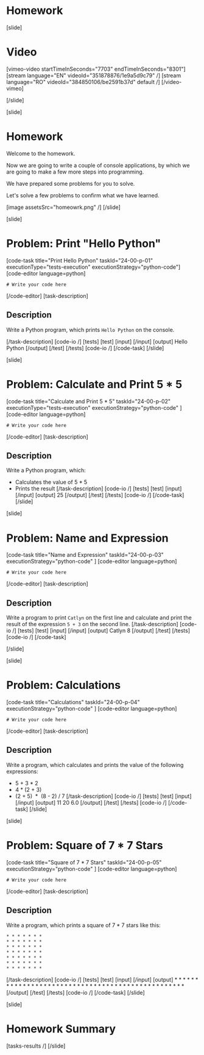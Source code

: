# Homework

[slide]
# Video

[vimeo-video startTimeInSeconds="7703" endTimeInSeconds="8301"]
[stream language="EN" videoId="351878876/1e9a5d9c79"  /]
[stream language="RO" videoId="384850106/be2591b37d" default /]
[/video-vimeo]

[/slide]

[slide]
# Homework
Welcome to the homework. 

Now we are going to write a couple of console applications, by which we are going to make a few more steps into programming. 

We have prepared some problems for you to solve.

Let's solve a few problems to confirm what we have learned.

[image assetsSrc="homeowrk.png" /]
[/slide]

[slide]
# Problem: Print "Hello Python"
[code-task title="Print Hello Python" taskId="24-00-p-01" executionType="tests-execution" executionStrategy="python-code"]
[code-editor language=python]
```
# Write your code here
```
[/code-editor]
[task-description]
## Description
Write a Python program, which prints `Hello Python` on the console.

[/task-description]
[code-io /]
[tests]
[test]
[input]
[/input]
[output]
Hello Python
[/output]
[/test]
[/tests]
[code-io /]
[/code-task]
[/slide]

[slide]
# Problem: Calculate and Print 5 * 5
[code-task title="Calculate and Print 5 * 5" taskId="24-00-p-02" executionType="tests-execution" executionStrategy="python-code" ]
[code-editor language=python]
```
# Write your code here
```
[/code-editor]
[task-description]
## Description
Write a Python program, which:

* Calculates the value of 5 * 5
* Prints the result
[/task-description]
[code-io /]
[tests]
[test]
[input]
[/input]
[output]
25
[/output]
[/test]
[/tests]
[code-io /]
[/code-task]
[/slide]

[slide]
# Problem: Name and Expression
[code-task title="Name and Expression" taskId="24-00-p-03" executionStrategy="python-code" ]
[code-editor language=python]
```
# Write your code here
```
[/code-editor]
[task-description]
## Description

Write a program to print `Catlyn` on the first line and calculate and print the result of the expression `5 + 3` on the second line.
[/task-description]
[code-io /]
[tests]
[test]
[input]
[/input]
[output]
Catlyn
8
[/output]
[/test]
[/tests]
[code-io /]
[/code-task]

[/slide]

[slide]
# Problem: Calculations
[code-task title="Calculations" taskId="24-00-p-04" executionStrategy="python-code" ]
[code-editor language=python]
```
# Write your code here
```
[/code-editor]
[task-description]
## Description
Write a program, which calculates and prints the value of the following expressions:

* 5 + 3 \* 2
* 4 \* (2 + 3)
* (2 + 5)  \*  (8 - 2) \/ 7
[/task-description]
[code-io /]
[tests]
[test]
[input]
[/input]
[output]
11
20
6.0
[/output]
[/test]
[/tests]
[code-io /]
[/code-task]
[/slide]

[slide]
# Problem: Square of 7 * 7 Stars
[code-task title="Square of 7 * 7 Stars" taskId="24-00-p-05" executionStrategy="python-code" ]
[code-editor language=python]
```
# Write your code here
```
[/code-editor]
[task-description]
## Description
Write a program, which prints a square of 7 * 7 stars like this:

```
* * * * * * *
* * * * * * *
* * * * * * *
* * * * * * *
* * * * * * *
* * * * * * *
* * * * * * *
```

[/task-description]
[code-io /]
[tests]
[test]
[input]
[/input]
[output]
\* \* \* \* \* \* \*
\* \* \* \* \* \* \*
\* \* \* \* \* \* \*
\* \* \* \* \* \* \*
\* \* \* \* \* \* \*
\* \* \* \* \* \* \*
\* \* \* \* \* \* \*
[/output]
[/test]
[/tests]
[code-io /]
[/code-task]
[/slide]

[slide]
# Homework Summary

[tasks-results /]
[/slide]